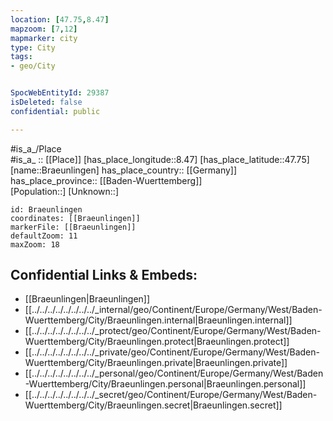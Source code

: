 ```yaml
---
location: [47.75,8.47] 
mapzoom: [7,12] 
mapmarker: city 
type: City
tags:
- geo/City


SpocWebEntityId: 29387
isDeleted: false
confidential: public

---
```

#is_a_/Place  
#is_a_ :: [[Place]] 
[has_place_longitude::8.47] 
[has_place_latitude::47.75] 
[name::Braeunlingen] 
has_place_country:: [[Germany]]  
has_place_province:: [[Baden-Wuerttemberg]]  
[Population::] 
[Unknown::] 


```leaflet
id: Braeunlingen
coordinates: [[Braeunlingen]] 
markerFile: [[Braeunlingen]] 
defaultZoom: 11 
maxZoom: 18
```


## Confidential Links & Embeds: 
- [[Braeunlingen|Braeunlingen]]  
- [[../../../../../../../../_internal/geo/Continent/Europe/Germany/West/Baden-Wuerttemberg/City/Braeunlingen.internal|Braeunlingen.internal]] 
- [[../../../../../../../../_protect/geo/Continent/Europe/Germany/West/Baden-Wuerttemberg/City/Braeunlingen.protect|Braeunlingen.protect]] 
- [[../../../../../../../../_private/geo/Continent/Europe/Germany/West/Baden-Wuerttemberg/City/Braeunlingen.private|Braeunlingen.private]] 
- [[../../../../../../../../_personal/geo/Continent/Europe/Germany/West/Baden-Wuerttemberg/City/Braeunlingen.personal|Braeunlingen.personal]] 
- [[../../../../../../../../_secret/geo/Continent/Europe/Germany/West/Baden-Wuerttemberg/City/Braeunlingen.secret|Braeunlingen.secret]] 
